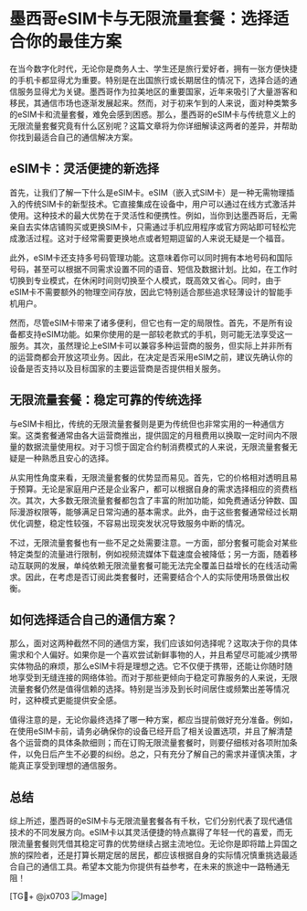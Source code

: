 # 墨西哥eSIM卡与无限流量套餐：选择适合你的最佳方案

在当今数字化时代，无论你是商务人士、学生还是旅行爱好者，拥有一张方便快捷的手机卡都显得尤为重要。特别是在出国旅行或长期居住的情况下，选择合适的通信服务显得尤为关键。墨西哥作为拉美地区的重要国家，近年来吸引了大量游客和移民，其通信市场也逐渐发展起来。然而，对于初来乍到的人来说，面对种类繁多的eSIM卡和流量套餐，难免会感到困惑。那么，墨西哥的eSIM卡与传统意义上的无限流量套餐究竟有什么区别呢？这篇文章将为你详细解读这两者的差异，并帮助你找到最适合自己的通信解决方案。

## eSIM卡：灵活便捷的新选择

首先，让我们了解一下什么是eSIM卡。eSIM（嵌入式SIM卡）是一种无需物理插入的传统SIM卡的新型技术。它直接集成在设备中，用户可以通过在线方式激活并使用。这种技术的最大优势在于灵活性和便携性。例如，当你到达墨西哥后，无需亲自去实体店铺购买或更换SIM卡，只需通过手机应用程序或官方网站即可轻松完成激活过程。这对于经常需要更换地点或者短期逗留的人来说无疑是一个福音。

此外，eSIM卡还支持多号码管理功能。这意味着你可以同时拥有本地号码和国际号码，甚至可以根据不同需求设置不同的语音、短信及数据计划。比如，在工作时切换到专业模式，在休闲时间则切换至个人模式，既高效又省心。同时，由于eSIM卡不需要额外的物理空间存放，因此它特别适合那些追求轻薄设计的智能手机用户。

然而，尽管eSIM卡带来了诸多便利，但它也有一定的局限性。首先，不是所有设备都支持eSIM功能。如果你使用的是一部较老款式的手机，则可能无法享受这一服务。其次，虽然理论上eSIM卡可以兼容多种运营商的服务，但实际上并非所有的运营商都会开放这项业务。因此，在决定是否采用eSIM之前，建议先确认你的设备是否支持以及目标国家的主要运营商是否提供相关服务。

## 无限流量套餐：稳定可靠的传统选择

与eSIM卡相比，传统的无限流量套餐则是更为传统但也非常实用的一种通信方案。这类套餐通常由各大运营商推出，提供固定的月租费用以换取一定时间内不限量的数据流量使用权。对于习惯于固定合约制消费模式的人来说，无限流量套餐无疑是一种熟悉且安心的选择。

从实用性角度来看，无限流量套餐的优势显而易见。首先，它的价格相对透明且易于预算。无论是家庭用户还是企业客户，都可以根据自身的需求选择相应的资费档次。其次，大多数无限流量套餐都包含了丰富的附加功能，如免费通话分钟数、国际漫游权限等，能够满足日常沟通的基本需求。此外，由于这些套餐通常经过长期优化调整，稳定性较强，不容易出现突发状况导致服务中断的情况。

不过，无限流量套餐也有一些不足之处需要注意。一方面，部分套餐可能会对某些特定类型的流量进行限制，例如视频流媒体下载速度会被降低；另一方面，随着移动互联网的发展，单纯依赖无限流量套餐可能无法完全覆盖日益增长的在线活动需求。因此，在考虑是否订阅此类套餐时，还需要结合个人的实际使用场景做出权衡。

## 如何选择适合自己的通信方案？

那么，面对这两种截然不同的通信方案，我们应该如何选择呢？这取决于你的具体需求和个人偏好。如果你是一个喜欢尝试新鲜事物的人，并且希望尽可能减少携带实体物品的麻烦，那么eSIM卡将是理想之选。它不仅便于携带，还能让你随时随地享受到无缝连接的网络体验。而对于那些更倾向于稳定可靠服务的人来说，无限流量套餐仍然是值得信赖的选择。特别是当涉及到长时间居住或频繁出差等情况时，这种模式更能提供安全感。

值得注意的是，无论你最终选择了哪一种方案，都应当提前做好充分准备。例如，在使用eSIM卡前，请务必确保你的设备已经开启了相关设置选项，并且了解清楚各个运营商的具体条款细则；而在订购无限流量套餐时，则要仔细核对各项附加条件，以免日后产生不必要的纠纷。总之，只有充分了解自己的需求并谨慎决策，才能真正享受到理想的通信服务。

## 总结

综上所述，墨西哥的eSIM卡与无限流量套餐各有千秋，它们分别代表了现代通信技术的不同发展方向。eSIM卡以其灵活便捷的特点赢得了年轻一代的喜爱，而无限流量套餐则凭借其稳定可靠的优势继续占据主流地位。无论你是即将踏上异国之旅的探险者，还是打算长期定居的居民，都应该根据自身的实际情况慎重挑选最适合自己的通信工具。希望本文能为你提供有益参考，在未来的旅途中一路畅通无阻！

[TG💪+ @jx0703 ![Image](https://github.com/user-attachments/assets/dbca1d08-cadb-493c-b0ec-ad6f7a83f270)]